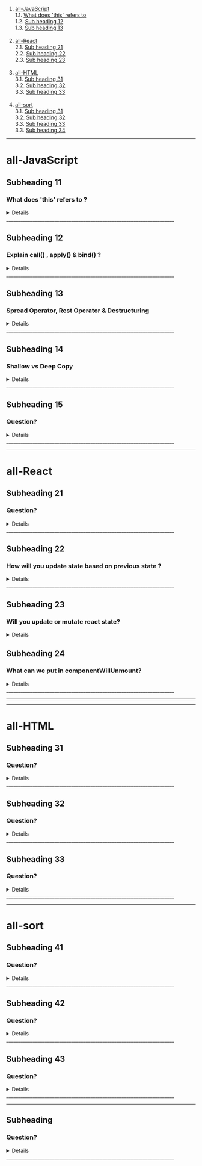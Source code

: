 1.  [all-JavaScript](#all-javascript) <br/>
    1.1. [What does 'this' refers to](#subheading-11) <br/>
    1.2. [Sub heading 12](#subheading-12) <br/>
    1.3. [Sub heading 13](#subheading-13) <br/><br/>
2.  [all-React](#all-react) <br/>
    2.1. [Sub heading 21](#subheading-21) <br/>
    2.2. [Sub heading 22](#subheading-22) <br/>
    2.3. [Sub heading 23](#subheading-23) <br/><br/>
3.  [all-HTML](#all-html) <br/>
    3.1. [Sub heading 31](#subheading-31) <br/>
    3.2. [Sub heading 32](#subheading-32) <br/>
    3.3. [Sub heading 33](#subheading-33) <br/><br/>
4.  [all-sort](#all-sort) <br/>
    3.1. [Sub heading 31](#subheading-31) <br/>
    3.2. [Sub heading 32](#subheading-32) <br/>
    3.3. [Sub heading 33](#subheading-33) <br/>
    3.3. [Sub heading 34](#subheading-34) <br/>

---
# all-JavaScript
## Subheading 11
### What does 'this' refers to ?

<details>

```javascript
const element = <h1>Hello, JSX!</h1>;
```

<b>Last point v.imp!</b>

![alt text](./images/image-2.png)

</details>
______________________________________________________________________

## Subheading 12
### Explain  call() , apply() & bind() ?

<details>

```javascript
const element = <h1>Hello, JSX!</h1>;
```
Call method
![alt text](./images/image.png)

Apply method
![alt text](./images/image-3.png)

Bind method
![alt text](./images/image-4.png)

</details>
______________________________________________________________________

## Subheading 13
### Spread Operator, Rest Operator & Destructuring

<details>

```javascript
const element = <h1>Hello, JSX!</h1>;
```
Spread operator

![alt text](image-5.png)

numbersCombined will be [1, 2, 3, 4, 5, 6]

![alt text](image.png)
![alt text](image-1.png)
![alt text](image-2.png)

Rest Operator

![alt text](image-3.png)

</details>
______________________________________________________________________

## Subheading 14
###  Shallow vs Deep Copy

<details>

```javascript
const element = <h1>Hello, JSX!</h1>;
```

# Shallow Copy
![alt text](image-4.png)

# Deep Copy for non-nested objects
![alt text](image-6.png)
![alt text](image-7.png)
![alt text](image-8.png)
![alt text](image-9.png)

## Full proof way to Deep copy 

### structuredClone() global function <br/>

(except non-serializable objects, for example, functions (with closures), Symbols, objects that represent HTML elements in the HTML DOM API, recursive data, and many other cases.)

![alt text](image-10.png)


</details>
______________________________________________________________________

## Subheading 15
### Question?

<details>

```javascript
const element = <h1>Hello, JSX!</h1>;
```

Answer!

</details>
______________________________________________________________________

---

# all-React

## Subheading 21
### Question?

<details>

```javascript
const element = <h1>Hello, JSX!</h1>;
```

Answer!

</details>
______________________________________________________________________

## Subheading 22
### How will you update state based on previous state ?

<details>

```javascript
const element = <h1>Hello, JSX!</h1>;
```

Since state is considered read only so you should replace it with a new updated state, rather than mutate your existing object.  

Wrong: setAge(age+1)  
Correct: setAge(prevAge => prevAge + 1)  

</details>
______________________________________________________________________


## Subheading 23
### Will you update or mutate react state? 

<details>

```javascript
const element = <h1>Hello, JSX!</h1>;
```

Since state is considered read only so you should replace it with a new updated state, rather than mutate your existing object.  
![alt text](./images/image-1.png)

</details>

## Subheading 24
### What can we put in componentWillUnmount?

<details>

```javascript
const element = <h1>Hello, JSX!</h1>;
```

This is called just before a component is removed from the DOM. It's a crucial place to perform cleanup tasks, such as clearing timers, unsubscribing from events, or releasing resources to prevent memory leaks. 

</details>
______________________________________________________________________

______________________________________________________________________

---

# all-HTML

## Subheading 31
### Question?

<details>

```javascript
const element = <h1>Hello, JSX!</h1>;
```

Answer!

</details>
______________________________________________________________________

## Subheading 32
### Question?

<details>

```javascript
const element = <h1>Hello, JSX!</h1>;
```

Answer!

</details>
______________________________________________________________________

## Subheading 33
### Question?

<details>

```javascript
const element = <h1>Hello, JSX!</h1>;
```

Answer!

</details>
______________________________________________________________________

---

# all-sort

## Subheading 41
### Question?

<details>

```javascript
const element = <h1>Hello, JSX!</h1>;
```

Answer!

</details>
______________________________________________________________________

## Subheading 42
### Question?

<details>

```javascript
const element = <h1>Hello, JSX!</h1>;
```

Answer!

</details>
______________________________________________________________________

## Subheading 43
### Question?

<details>

```javascript
const element = <h1>Hello, JSX!</h1>;
```

Answer!

</details>
______________________________________________________________________

---

## Subheading 
### Question?

<details>

```javascript
const element = <h1>Hello, JSX!</h1>;
```

Answer!

</details>
______________________________________________________________________
